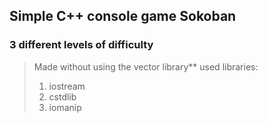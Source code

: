 ## Simple C++ console game Sokoban
### 3 different levels of difficulty
> Made without using the vector library**
> used libraries:
> 1. iostream
> 2. cstdlib
> 3. iomanip
